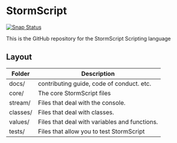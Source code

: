 # StormScript
[![Snap Status](https://build.snapcraft.io/badge/stormprograms/StormScript.svg)](https://build.snapcraft.io/user/stormprograms/StormScript)

This is the GitHub repository for the StormScript Scripting language

## Layout

Folder | Description
------ | -----------
docs/ | contributing guide, code of conduct. etc.
core/ | The core StormScript files
stream/ | Files that deal with the console.
classes/ | Files that deal with classes.
values/ | Files that deal with variables and functions.
tests/ | Files that allow you to test StormScript
